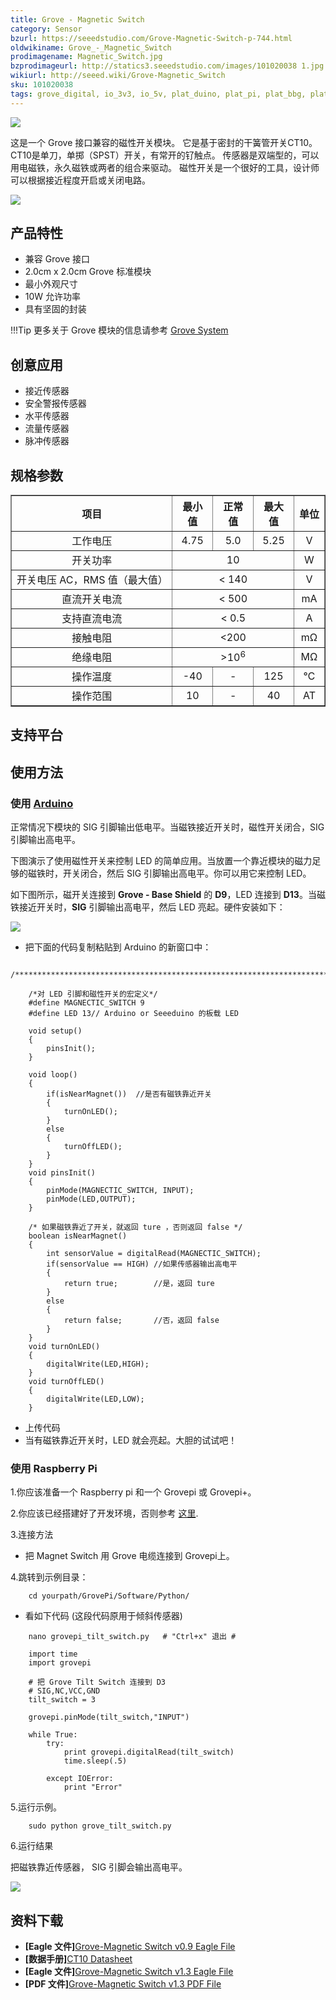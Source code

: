 ```yaml
---
title: Grove - Magnetic Switch
category: Sensor
bzurl: https://seeedstudio.com/Grove-Magnetic-Switch-p-744.html
oldwikiname: Grove_-_Magnetic_Switch
prodimagename: Magnetic_Switch.jpg
bzprodimageurl: http://statics3.seeedstudio.com/images/101020038 1.jpg
wikiurl: http://seeed.wiki/Grove-Magnetic_Switch
sku: 101020038
tags: grove_digital, io_3v3, io_5v, plat_duino, plat_pi, plat_bbg, plat_wio
---
```


![](https://raw.githubusercontent.com/SeeedDocument/Grove-Magnetic_Switch/master/img/Magnetic_Switch.jpg)

这是一个 Grove 接口兼容的磁性开关模块。 它是基于密封的干簧管开关CT10。 CT10是单刀，单掷（SPST）开关，有常开的钌触点。 传感器是双端型的，可以用电磁铁，永久磁铁或两者的组合来驱动。 磁性开关是一个很好的工具，设计师可以根据接近程度开启或关闭电路。

[![](https://github.com/SeeedDocument/wiki_chinese/raw/master/docs/images/click_to_buy.PNG)](https://item.taobao.com/item.htm?spm=a1z10.3-c.w4002-11172317909.10.3235e8fuVLe7e&id=521463829492)

产品特性
--------
-   兼容 Grove 接口
-   2.0cm x 2.0cm Grove 标准模块
-   最小外观尺寸
-   10W 允许功率
-   具有坚固的封装

!!!Tip
    更多关于 Grove 模块的信息请参考 [Grove System](http://wiki.seeed.cc/Grove_System/)

创意应用
-----------------

-   接近传感器
-   安全警报传感器
-   水平传感器
-   流量传感器
-   脉冲传感器

规格参数
-------------

<table border="1">
<tr>
<th scope="col">
项目
</th>
<th scope="col">
最小值
</th>
<th scope="col">
正常值
</th>
<th scope="col">
最大值
</th>
<th scope="col">
单位
</th>
</tr>
<tr align="center">
<td>
工作电压
</td>
<td>
4.75
</td>
<td>
5.0
</td>
<td>
5.25
</td>
<td>
V
</td>
</tr>
<tr align="center">
<td>
开关功率
</td>
<td colspan="3">
10
</td>
<td>
W
</td>
</tr>
<tr align="center">
<td>
开关电压 AC，RMS 值（最大值）
</td>
<td colspan="3">
&lt; 140
</td>
<td>
V
</td>
</tr>
<tr align="center">
<td>
直流开关电流
</td>
<td colspan="3">
&lt; 500
</td>
<td>
mA
</td>
</tr>
<tr align="center">
<td>
支持直流电流
</td>
<td colspan="3">
&lt; 0.5
</td>
<td>
A
</td>
</tr>
<tr align="center">
<td>
接触电阻
</td>
<td colspan="3">
&lt;200
</td>
<td>
mΩ
</td>
</tr>
<tr align="center">
<td>
绝缘电阻
</td>
<td colspan="3">
&gt;10<sup>6</sup>
</td>
<td>
MΩ
</td>
</tr>
<tr align="center">
<td>
操作温度
</td>
<td>
-40
</td>
<td>
-
</td>
<td>
125
</td>
<td>
℃
</td>
</tr>
<tr align="center">
<td>
操作范围
</td>
<td>
10
</td>
<td>
-
</td>
<td>
40
</td>
<td>
AT
</td>
</tr>
</table>

支持平台
-------------------

使用方法
-----

### 使用 [Arduino](/Arduino "Arduino")

正常情况下模块的 SIG 引脚输出低电平。当磁铁接近开关时，磁性开关闭合，SIG 引脚输出高电平。

下图演示了使用磁性开关来控制 LED 的简单应用。当放置一个靠近模块的磁力足够的磁铁时，开关闭合，然后 SIG 引脚输出高电平。你可以用它来控制 LED。

如下图所示，磁开关连接到 **Grove - Base Shield** 的 **D9**，LED 连接到 **D13**。当磁铁接近开关时，**SIG** 引脚输出高电平，然后 LED 亮起。硬件安装如下：

![](https://raw.githubusercontent.com/SeeedDocument/Grove-Magnetic_Switch/master/img/Grove-Magnetic_Switch.jpg)

-   把下面的代码复制粘贴到 Arduino 的新窗口中：

```
    /*******************************************************************************/

    /*对 LED 引脚和磁性开关的宏定义*/
    #define MAGNECTIC_SWITCH 9
    #define LED 13// Arduino or Seeeduino 的板载 LED

    void setup()
    {
        pinsInit();
    }

    void loop()
    {
        if(isNearMagnet())  //是否有磁铁靠近开关
        {
            turnOnLED();
        }
        else
        {
            turnOffLED();
        }
    }
    void pinsInit()
    {
        pinMode(MAGNECTIC_SWITCH, INPUT);
        pinMode(LED,OUTPUT);
    }

    /* 如果磁铁靠近了开关，就返回 ture ，否则返回 false */
    boolean isNearMagnet()
    {
        int sensorValue = digitalRead(MAGNECTIC_SWITCH);
        if(sensorValue == HIGH) //如果传感器输出高电平
        {
            return true;        //是，返回 ture
        }
        else
        {
            return false;       //否，返回 false
        }
    }
    void turnOnLED()
    {
        digitalWrite(LED,HIGH);
    }
    void turnOffLED()
    {
        digitalWrite(LED,LOW);
    }
```

-   上传代码
-   当有磁铁靠近开关时，LED 就会亮起。大胆的试试吧！

### 使用 Raspberry Pi

1.你应该准备一个 Raspberry pi 和一个 Grovepi 或 Grovepi+。

2.你应该已经搭建好了开发环境，否则参考 [这里](http://wiki.seeedstudio.com/wiki/GrovePi+).

3.连接方法

-   把 Magnet Switch 用 Grove 电缆连接到 Grovepi上。


4.跳转到示例目录：
```
    cd yourpath/GrovePi/Software/Python/
```

-   看如下代码 (这段代码原用于倾斜传感器)
```
    nano grovepi_tilt_switch.py   # "Ctrl+x" 退出 #
```
```
    import time
    import grovepi

    # 把 Grove Tilt Switch 连接到 D3
    # SIG,NC,VCC,GND
    tilt_switch = 3

    grovepi.pinMode(tilt_switch,"INPUT")

    while True:
        try:
            print grovepi.digitalRead(tilt_switch)
            time.sleep(.5)

        except IOError:
            print "Error"
```

5.运行示例。
```
    sudo python grove_tilt_switch.py
```

6.运行结果

把磁铁靠近传感器， SIG 引脚会输出高电平。

![](https://raw.githubusercontent.com/SeeedDocument/Grove-Magnetic_Switch/master/img/Grovepi_tilt_Switch_00.png)

资料下载
---------

-   **[Eagle 文件]**[Grove-Magnetic Switch v0.9 Eagle File](https://raw.githubusercontent.com/SeeedDocument/Grove-Magnetic_Switch/master/res/Magnetic_Switch.zip)
-   **[数据手册]**[CT10 Datasheet](https://raw.githubusercontent.com/SeeedDocument/Grove-Magnetic_Switch/master/res/CT10.pdf)
-   **[Eagle 文件]**[Grove-Magnetic Switch v1.3 Eagle File](https://raw.githubusercontent.com/SeeedDocument/Grove-Magnetic_Switch/master/res/Grove-Magnetic_Switch_v1.3_Eagle_File.zip)
-   **[PDF 文件]**[Grove-Magnetic Switch v1.3 PDF File](https://raw.githubusercontent.com/SeeedDocument/Grove-Magnetic_Switch/master/res/Grove-Magnetic_Switch_v1.3_PDF_File.pdf)

<!-- This Markdown file was created from http://www.seeedstudio.com/wiki/Grove_-_Magnetic_Switch -->
